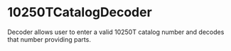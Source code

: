 # 10250TCatalogDecoder
Decoder allows user to enter a valid 10250T catalog number and decodes that number providing parts.
